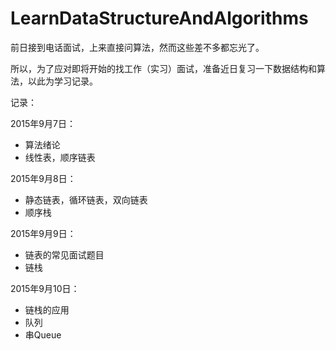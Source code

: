 # LearnDataStructureAndAlgorithms

前日接到电话面试，上来直接问算法，然而这些差不多都忘光了。

所以，为了应对即将开始的找工作（实习）面试，准备近日复习一下数据结构和算法，以此为学习记录。

记录：

2015年9月7日：

- 算法绪论
- 线性表，顺序链表

2015年9月8日：

- 静态链表，循环链表，双向链表
- 顺序栈

2015年9月9日：

- 链表的常见面试题目
- 链栈

2015年9月10日：

- 链栈的应用
- 队列
- 串Queue